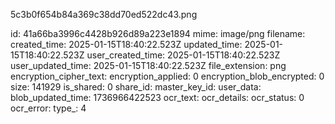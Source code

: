 5c3b0f654b84a369c38dd70ed522dc43.png

id: 41a66ba3996c4428b926d89a223e1894
mime: image/png
filename: 
created_time: 2025-01-15T18:40:22.523Z
updated_time: 2025-01-15T18:40:22.523Z
user_created_time: 2025-01-15T18:40:22.523Z
user_updated_time: 2025-01-15T18:40:22.523Z
file_extension: png
encryption_cipher_text: 
encryption_applied: 0
encryption_blob_encrypted: 0
size: 141929
is_shared: 0
share_id: 
master_key_id: 
user_data: 
blob_updated_time: 1736966422523
ocr_text: 
ocr_details: 
ocr_status: 0
ocr_error: 
type_: 4